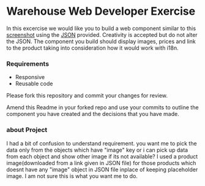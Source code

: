 # Warehouse Web Developer Exercise

In this excercise we would like you to build a web component similar to this [screenshot](recommendation_screenshot.png) using the [JSON](data/recommendations.json) provided. Creativity is accepted but do not alter the JSON. The component you build should display images, prices and link to the product taking into consideration how it would work with i18n.

### Requirements
* Responsive
* Reusable code

Please fork this repository and commit your changes for review.

Amend this Readme in your forked repo and use your commits to outline the component you have created and the decisions that you have made.

### about Project

 I had a bit of confusion to understand requirement. you want me to pick the data only from the objects which have "image" key or i can pick up data from each object and show other image if its not available? I used a product image(downloaded from a link given in JSON file) for those products which doesnt have any "image" object in JSON file inplace of keeping placeholder image. I am not sure this is what you want me to do.